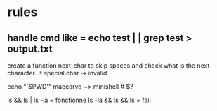 # rules
## handle cmd like = echo test |  | grep test > output.txt
create a function next_char to skip spaces and check what is the next character. If special char -> invalid 

echo "'$PWD'"
maecarva ~> minishell # $?

ls && ls | ls -la = fonctionne
ls -la && ls && ls = fail